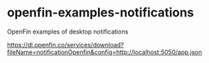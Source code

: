 # openfin-examples-notifications
OpenFin examples of desktop notifications

https://dl.openfin.co/services/download?fileName=notificationOpenfin&config=http://localhost:5050/app.json

